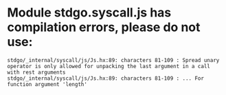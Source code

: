 # Module stdgo.syscall.js has compilation errors, please do not use:
```
stdgo/_internal/syscall/js/Js.hx:89: characters 81-109 : Spread unary operator is only allowed for unpacking the last argument in a call with rest arguments
stdgo/_internal/syscall/js/Js.hx:89: characters 81-109 : ... For function argument 'length'

```

